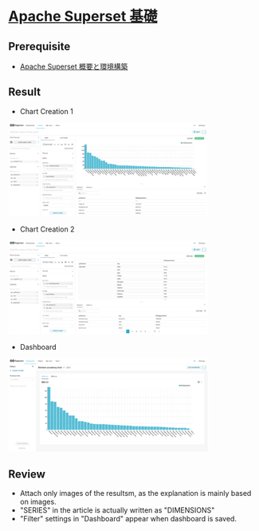 # [Apache Superset 基礎](https://avinton.com/academy/apache-superset-basics/)
## Prerequisite
- [Apache Superset 概要と環境構築](../SettingUp/note.md)

## Result
- Chart Creation 1

<img src="images/apachesuperset_chart1.png" width="400">

- Chart Creation 2

<img src="images/apachesuperset_chart2.png" width="400">

- Dashboard

<img src="images/apachesuperset_dashboard.png" width="400">

## Review
- Attach only images of the resultsm, as the explanation is mainly based on images.
- "SERIES" in the article is actually written as "DIMENSIONS"
- "Filter" settings in "Dashboard" appear when dashboard is saved.